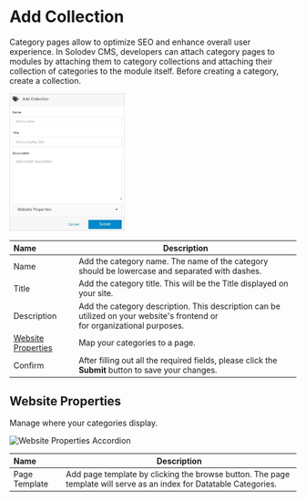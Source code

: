 # Add Collection 

Category pages allow to optimize SEO and enhance overall user experience. In Solodev CMS, developers can attach category pages to modules by attaching them to category collections and attaching their collection of categories to the module itself. Before creating a category, create a collection.

<p><img src="../../../../images/folders/add-collection.jpg" alt="Add Category" style="width: 40%;"></p>

**Name** | **Description**
:--- | ---
Name | Add the category name. The name of the category should be lowercase and separated with dashes.
Title | Add the category title. This will be the Title displayed on your site. 
Description | Add the category description. This description can be utilized on your website's frontend or<br> for organizational purposes.
<a href="/workspace/websites/manage-folder/add-collection/#website-properties">Website Properties</a> | Map your categories to a page.
Confirm | After filling out all the required fields, please click the **Submit** button to save your changes.

## Website Properties

Manage where your categories display.

<p><img src="../../../../images/folders/website-properties-collection.jpg" alt="Website Properties Accordion" style="width: 40%;"></p>

**Name** | **Description**
:--- | ---
Page Template | Add page template by clicking the browse button. The page template will serve as an index for Datatable Categories.
